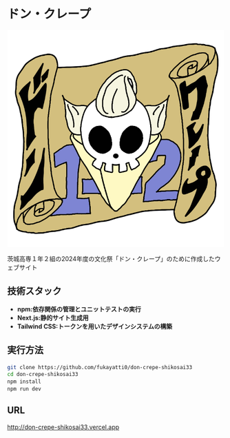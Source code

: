 # ドン・クレープ
![ドン・クレープのロゴ](https://raw.githubusercontent.com/fukayatti0/don-crepe-shikosai33/main/public/images/icon.png)


茨城高専１年２組の2024年度の文化祭「ドン・クレープ」のために作成したウェブサイト


## 技術スタック
- **npm:依存関係の管理とユニットテストの実行**
- **Next.js:静的サイト生成用**
- **Tailwind CSS:トークンを用いたデザインシステムの構築**

## 実行方法
```sh
git clone https://github.com/fukayatti0/don-crepe-shikosai33
cd don-crepe-shikosai33
npm install
npm run dev
```

## URL
http://don-crepe-shikosai33.vercel.app